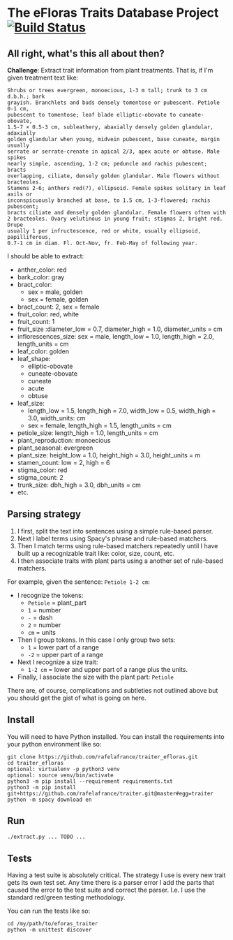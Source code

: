 # The eFloras Traits Database Project [![Build Status](https://travis-ci.org/rafelafrance/traiter_efloras.svg?branch=master)](https://travis-ci.org/rafelafrance/traiter_efloras)

## All right, what's this all about then?
**Challenge**: Extract trait information from plant treatments. That is, if I'm given treatment text like:
 ```
 Shrubs or trees evergreen, monoecious, 1-3 m tall; trunk to 3 cm d.b.h.; bark
grayish. Branchlets and buds densely tomentose or pubescent. Petiole 0-1 cm,
pubescent to tomentose; leaf blade elliptic-obovate to cuneate-obovate,
1.5-7 × 0.5-3 cm, subleathery, abaxially densely golden glandular, adaxially
golden glandular when young, midvein pubescent, base cuneate, margin usually
serrate or serrate-crenate in apical 2/3, apex acute or obtuse. Male spikes
nearly simple, ascending, 1-2 cm; peduncle and rachis pubescent; bracts
overlapping, ciliate, densely golden glandular. Male flowers without bracteoles.
Stamens 2-6; anthers red(?), ellipsoid. Female spikes solitary in leaf axils or
inconspicuously branched at base, to 1.5 cm, 1-3-flowered; rachis pubescent;
bracts ciliate and densely golden glandular. Female flowers often with
2 bracteoles. Ovary velutinous in young fruit; stigmas 2, bright red. Drupe
usually 1 per infructescence, red or white, usually ellipsoid, papilliferous,
0.7-1 cm in diam. Fl. Oct-Nov, fr. Feb-May of following year.
 ```
I should be able to extract:
- anther_color: red
- bark_color: gray
- bract_color:
    - sex = male, golden
    - sex = female, golden
- bract_count: 2, sex = female
- fruit_color: red, white
- fruit_count: 1
- fruit_size :diameter_low = 0.7, diameter_high = 1.0, diameter_units = cm
- inflorescences_size: sex = male, length_low = 1.0, length_high = 2.0, length_units = cm
- leaf_color: golden
- leaf_shape:
    - elliptic-obovate
    - cuneate-obovate
    - cuneate
    - acute
    - obtuse
- leaf_size:
    - length_low = 1.5, length_high = 7.0, width_low = 0.5, width_high = 3.0, width_units: cm
    - sex = female, length_high = 1.5, length_units = cm
- petiole_size: length_high = 1.0, length_units = cm
- plant_reproduction: monoecious
- plant_seasonal: evergreen
- plant_size: height_low = 1.0, height_high = 3.0, height_units = m
- stamen_count: low = 2, high = 6
- stigma_color: red
- stigma_count: 2
- trunk_size: dbh_high = 3.0, dbh_units = cm
- etc.

## Parsing strategy
1. I first, split the text into sentences using a simple rule-based parser.
1. Next I label terms using Spacy's phrase and rule-based matchers.
1. Then I match terms using rule-based matchers repeatedly until I have built up a recognizable trait like: color, size, count, etc.
1. I then associate traits with plant parts using a another set of rule-based matchers.

For example, given the sentence: `Petiole 1-2 cm`:
- I recognize the tokens:
    - `Petiole` = plant_part
    - `1` = number
    - `-` = dash
    - `2` = number
    - `cm` = units
- Then I group tokens. In this case I only group two sets:
    - `1` = lower part of a range
    - `-2` = upper part of a range
- Next I recognize a size trait:
    - `1-2 cm` = lower and upper part of a range plus the units.
- Finally, I associate the size with the plant part: `Petiole`

There are, of course, complications and subtleties not outlined above but you should get the gist of what is going on here.

## Install
You will need to have Python installed. You can install the requirements into your python environment like so:
```
git clone https://github.com/rafelafrance/traiter_efloras.git
cd traiter_efloras
optional: virtualenv -p python3 venv
optional: source venv/bin/activate
python3 -m pip install --requirement requirements.txt
python3 -m pip install git+https://github.com/rafelafrance/traiter.git@master#egg=traiter
python -m spacy download en
```

## Run
```
./extract.py ... TODO ...
```

## Tests
Having a test suite is absolutely critical. The strategy I use is every new trait gets its own test set. Any time there is a parser error I add the parts that caused the error to the test suite and correct the parser. I.e. I use the standard red/green testing methodology.

You can run the tests like so:
```
cd /my/path/to/eforas_traiter
python -m unittest discover
```
